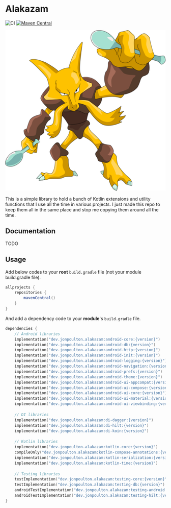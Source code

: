 # Alakazam

![CI](https://github.com/jonapoul/alakazam/actions/workflows/ci.yml/badge.svg)
[![Maven Central](https://maven-badges.herokuapp.com/maven-central/dev.jonpoulton.alakazam/android-core/badge.svg)](https://maven-badges.herokuapp.com/maven-central/dev.jonpoulton.alakazam/android-core)

![Alakazam](docs/alakazam.png)

This is a simple library to hold a bunch of Kotlin extensions and utility functions that I use all the time in various
projects. I just made this repo to keep them all in the same place and stop me copying them around all the time.

## Documentation

TODO

## Usage

Add below codes to your **root** `build.gradle` file (not your module build.gradle file).

```gradle
allprojects {
    repositories {
        mavenCentral()
    }
}
```

And add a dependency code to your **module**'s `build.gradle` file.

```kotlin
dependencies {
    // Android libraries
    implementation("dev.jonpoulton.alakazam:android-core:{version}")
    implementation("dev.jonpoulton.alakazam:android-db:{version}")
    implementation("dev.jonpoulton.alakazam:android-http:{version}")
    implementation("dev.jonpoulton.alakazam:android-init:{version}")
    implementation("dev.jonpoulton.alakazam:android-logging:{version}")
    implementation("dev.jonpoulton.alakazam:android-navigation:{version}")
    implementation("dev.jonpoulton.alakazam:android-prefs:{version}")
    implementation("dev.jonpoulton.alakazam:android-theme:{version}")
    implementation("dev.jonpoulton.alakazam:android-ui-appcompat:{version}")
    implementation("dev.jonpoulton.alakazam:android-ui-compose:{version}")
    implementation("dev.jonpoulton.alakazam:android-ui-core:{version}")
    implementation("dev.jonpoulton.alakazam:android-ui-material:{version}")
    implementation("dev.jonpoulton.alakazam:android-ui-viewbinding:{version}")

    // DI libraries
    implementation("dev.jonpoulton.alakazam:di-dagger:{version}")
    implementation("dev.jonpoulton.alakazam:di-hilt:{version}")
    implementation("dev.jonpoulton.alakazam:di-koin:{version}")

    // Kotlin libraries
    implementation("dev.jonpoulton.alakazam:kotlin-core:{version}")
    compileOnly("dev.jonpoulton.alakazam:kotlin-compose-annotations:{version}") // not runtime
    implementation("dev.jonpoulton.alakazam:kotlin-serialization:{version}")
    implementation("dev.jonpoulton.alakazam:kotlin-time:{version}")

    // Testing libraries
    testImplementation("dev.jonpoulton.alakazam:testing-core:{version}")
    testImplementation("dev.jonpoulton.alakazam:testing-db:{version}")
    androidTestImplementation("dev.jonpoulton.alakazam:testing-android:{version}")
    androidTestImplementation("dev.jonpoulton.alakazam:testing-hilt:{version}")
}
```

